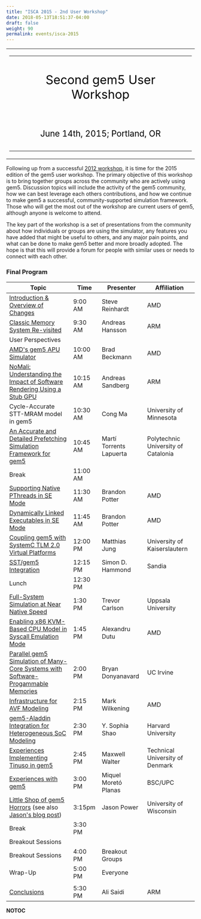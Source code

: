 ```yaml
---
title: "ISCA 2015 - 2nd User Workshop"
date: 2018-05-13T18:51:37-04:00
draft: false
weight: 90
permalink: events/isca-2015
---
```


<table>
<tbody>
<tr class="odd">
<td><table>
<tbody>
<tr class="odd">
<td><div style="font-size:202%;border:none;margin: 0;padding:.3em;text-align:center;color:#000">
<p>Second gem5 User Workshop</p>
</div>
<div style="font-size:140%;border:none;margin: 0;padding:.3em;text-align:center;color:#000">
<p>June 14th, 2015; Portland, OR</p>
</div></td>
</tr>
</tbody>
</table></td>
</tr>
</tbody>
</table>

Following up from a successful [2012
workshop](User_workshop_2012 "wikilink"), it is time for the 2015
edition of the gem5 user workshop. The primary objective of this
workshop is to bring together groups across the community who are
actively using gem5. Discussion topics will include the activity of the
gem5 community, how we can best leverage each others contributions, and
how we continue to make gem5 a successful, community-supported
simulation framework. Those who will get the most out of the workshop
are current users of gem5, although anyone is welcome to attend.

The key part of the workshop is a set of presentations from the
community about how individuals or groups are using the simulator, any
features you have added that might be useful to others, and any major
pain points, and what can be done to make gem5 better and more broadly
adopted. The hope is that this will provide a forum for people with
similar uses or needs to connect with each
other.

### Final Program

| Topic                                                                                                                                                                                                                                                                   | Time     | Presenter               | Affiliation                         |
| ----------------------------------------------------------------------------------------------------------------------------------------------------------------------------------------------------------------------------------------------------------------------- | -------- | ----------------------- | ----------------------------------- |
| [Introduction & Overview of Changes](Media:2015_ws_01_introduction.pdf "wikilink")                                                                                                                                                                                      | 9:00 AM  | Steve Reinhardt         | AMD                                 |
| [Classic Memory System Re-visited](Media:2015_ws_02_hansson_gem5_workshop_2015.pdf "wikilink")                                                                                                                                                                          | 9:30 AM  | Andreas Hansson         | ARM                                 |
| User Perspectives                                                                                                                                                                                                                                                       |
| [AMD's gem5 APU Simulator](Media:2015_ws_03_amd-apu-model.pdf "wikilink")                                                                                                                                                                                               | 10:00 AM | Brad Beckmann           | AMD                                 |
| [NoMali: Understanding the Impact of Software Rendering Using a Stub GPU](Media:2015_ws_04_ISCA_2015_NoMali.pdf "wikilink")                                                                                                                                             | 10:15 AM | Andreas Sandberg        | ARM                                 |
| Cycle-Accurate STT-MRAM model in gem5                                                                                                                                                                                                                                   | 10:30 AM | Cong Ma                 | University of Minnesota             |
| [An Accurate and Detailed Prefetching Simulation Framework for gem5](Media:2015_ws_06_TorrentsM_gem5_prefetcher.pdf "wikilink")                                                                                                                                         | 10:45 AM | Martí Torrents Lapuerta | Polytechnic University of Catalonia |
| Break                                                                                                                                                                                                                                                                   | 11:00 AM |                         |                                     |
| [Supporting Native PThreads in SE Mode](Media:2015_ws_07_pthread.pdf "wikilink")                                                                                                                                                                                        | 11:30 AM | Brandon Potter          | AMD                                 |
| [Dynamically Linked Executables in SE Mode](Media:2015_ws_08_dynamic-linker.pdf "wikilink")                                                                                                                                                                             | 11:45 AM | Brandon Potter          | AMD                                 |
| [Coupling gem5 with SystemC TLM 2.0 Virtual Platforms](Media:2015_ws_09_2015-06-14_Gem5_ISCA.pptx "wikilink")                                                                                                                                                           | 12:00 PM | Matthias Jung           | University of Kaiserslautern        |
| [SST/gem5 Integration](Media:2015_ws_10_sstGem5ISCA.pptx "wikilink")                                                                                                                                                                                                    | 12:15 PM | Simon D. Hammond        | Sandia                              |
| Lunch                                                                                                                                                                                                                                                                   | 12:30 PM |                         |                                     |
| [Full-System Simulation at Near Native Speed](Media:2015_ws_11_20150614_-_Trevor_E._Carlson_-_gem5_workshop.pptx "wikilink")                                                                                                                                            | 1:30 PM  | Trevor Carlson          | Uppsala University                  |
| [Enabling x86 KVM-Based CPU Model in Syscall Emulation Mode](Media:2015_ws_12_KVM-in-SE.pdf "wikilink")                                                                                                                                                                 | 1:45 PM  | Alexandru Dutu          | AMD                                 |
| [Parallel gem5 Simulation of Many-Core Systems with Software-Progammable Memories](Media:2015_ws_13_gem5-manycore-spm.pdf "wikilink")                                                                                                                                   | 2:00 PM  | Bryan Donyanavard       | UC Irvine                           |
| [Infrastructure for AVF Modeling](Media:2015_ws_14_AVFInfrastructure.pdf "wikilink")                                                                                                                                                                                    | 2:15 PM  | Mark Wilkening          | AMD                                 |
| [gem5-Aladdin Integration for Heterogeneous SoC Modeling](Media:2015_ws_15_isca2015-gem5-aladdin.pptx "wikilink")                                                                                                                                                       | 2:30 PM  | Y. Sophia Shao          | Harvard University                  |
| [Experiences Implementing Tinuso in gem5](Media:2015_ws_16_gem5-workshop_mwalter.pptx "wikilink")                                                                                                                                                                       | 2:45 PM  | Maxwell Walter          | Technical University of Denmark     |
| [Experiences with gem5](Media:2015_ws_17_mmoreto-gem5userworkshop-2015.pptx "wikilink")                                                                                                                                                                                 | 3:00 PM  | Miquel Moretó Planas    | BSC/UPC                             |
| [Little Shop of gem5 Horrors](https://docs.google.com/presentation/d/1QGA5UVaVJkkMITF2TXCY_KlwmfWef1KBzfDP6ocbj7I/pub?start=false&loop=false&delayms=3000) (see also [Jason's blog post](http://www.lowepower.com/jason/gem5-horrors-and-what-we-can-do-about-it.html)) | 3:15pm   | Jason Power             | University of Wisconsin             |
| Break                                                                                                                                                                                                                                                                   | 3:30 PM  |                         |                                     |
| Breakout Sessions                                                                                                                                                                                                                                                       |
| Breakout Sessions                                                                                                                                                                                                                                                       | 4:00 PM  | Breakout Groups         |                                     |
| Wrap-Up                                                                                                                                                                                                                                                                 | 5:00 PM  | Everyone                |                                     |
|                                                                                                                                                                                                                                                                         |
| [Conclusions](Media:2015_ws_19_gem5_workshop_conclusions.pptx "wikilink")                                                                                                                                                                                               | 5:30 PM  | Ali Saidi               | ARM                                 |

__NOTOC__

